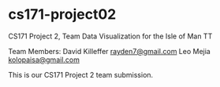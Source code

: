 cs171-project02
===============

CS171 Project 2, Team Data Visualization for the Isle of Man TT

Team Members:
David Killeffer <rayden7@gmail.com>
Leo Mejia <kolopaisa@gmail.com>



This is our CS171 Project 2 team submission.